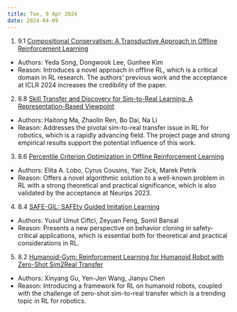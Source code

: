 ```yaml
---
title: Tue, 9 Apr 2024
date: 2024-04-09
---
```

1. 9.1 [Compositional Conservatism: A Transductive Approach in Offline Reinforcement Learning](https://arxiv.org/abs/2404.04682)
* Authors: Yeda Song, Dongwook Lee, Gunhee Kim
* Reason: Introduces a novel approach in offline RL, which is a critical domain in RL research. The authors' previous work and the acceptance at ICLR 2024 increases the credibility of the paper.

2. 8.8 [Skill Transfer and Discovery for Sim-to-Real Learning: A Representation-Based Viewpoint](https://arxiv.org/abs/2404.05051)
* Authors: Haitong Ma, Zhaolin Ren, Bo Dai, Na Li
* Reason: Addresses the pivotal sim-to-real transfer issue in RL for robotics, which is a rapidly advancing field. The project page and strong empirical results support the potential influence of this work.

3. 8.6 [Percentile Criterion Optimization in Offline Reinforcement Learning](https://arxiv.org/abs/2404.05055)
* Authors: Elita A. Lobo, Cyrus Cousins, Yair Zick, Marek Petrik
* Reason: Offers a novel algorithmic solution to a well-known problem in RL with a strong theoretical and practical significance, which is also validated by the acceptance at Neurips 2023.

4. 8.4 [SAFE-GIL: SAFEty Guided Imitation Learning](https://arxiv.org/abs/2404.05249)
* Authors: Yusuf Umut Ciftci, Zeyuan Feng, Somil Bansal
* Reason: Presents a new perspective on behavior cloning in safety-critical applications, which is essential both for theoretical and practical considerations in RL.

5. 8.2 [Humanoid-Gym: Reinforcement Learning for Humanoid Robot with Zero-Shot Sim2Real Transfer](https://arxiv.org/abs/2404.05695)
* Authors: Xinyang Gu, Yen-Jen Wang, Jianyu Chen
* Reason: Introducing a framework for RL on humanoid robots, coupled with the challenge of zero-shot sim-to-real transfer which is a trending topic in RL for robotics.


